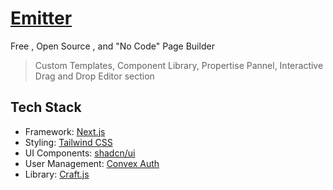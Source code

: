 # [Emitter](https://emitter-pics.vercel.app)

Free , Open Source , and "No Code" Page Builder

> Custom Templates,
> Component Library,
> Propertise Pannel,
> Interactive Drag and Drop Editor section

## Tech Stack

- Framework: [Next.js](https://nextjs.org)
- Styling: [Tailwind CSS](https://tailwindcss.com)
- UI Components: [shadcn/ui](https://ui.shadcn.com)
- User Management: [Convex Auth](https://labs.convex.dev/auth)
- Library: [Craft.js](https://craft.js.org)
